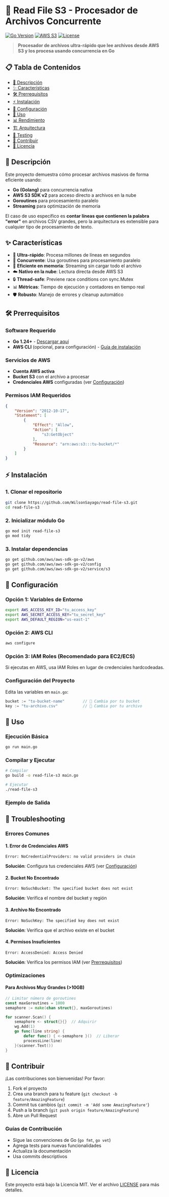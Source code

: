# 🚀 Read File S3 - Procesador de Archivos Concurrente

[![Go Version](https://img.shields.io/badge/Go-1.24+-00ADD8?style=for-the-badge&logo=go)](https://golang.org/)
[![AWS S3](https://img.shields.io/badge/AWS-S3-FF9900?style=for-the-badge&logo=amazon-aws)](https://aws.amazon.com/s3/)
[![License](https://img.shields.io/badge/License-MIT-green?style=for-the-badge)](LICENSE)

> **Procesador de archivos ultra-rápido que lee archivos desde AWS S3 y los procesa usando concurrencia en Go**

## 📋 Tabla de Contenidos

- [🎯 Descripción](#-descripción)
- [✨ Características](#-características)
- [🛠️ Prerrequisitos](#️-prerrequisitos)
- [⚡ Instalación](#-instalación)
- [🔧 Configuración](#-configuración)
- [🚀 Uso](#-uso)
- [📊 Rendimiento](#-rendimiento)
- [🏗️ Arquitectura](#️-arquitectura)
- [🧪 Testing](#-testing)
- [🤝 Contribuir](#-contribuir)
- [📄 Licencia](#-licencia)

## 🎯 Descripción

Este proyecto demuestra cómo procesar archivos masivos de forma eficiente usando:

- **Go (Golang)** para concurrencia nativa
- **AWS S3 SDK v2** para acceso directo a archivos en la nube
- **Goroutines** para procesamiento paralelo
- **Streaming** para optimización de memoria

El caso de uso específico es **contar líneas que contienen la palabra "error"** en archivos CSV grandes, pero la arquitectura es extensible para cualquier tipo de procesamiento de texto.

## ✨ Características

- 🚀 **Ultra-rápido**: Procesa millones de líneas en segundos
- 🔄 **Concurrente**: Usa goroutines para procesamiento paralelo
- 💾 **Eficiente en memoria**: Streaming sin cargar todo el archivo
- ☁️ **Nativo en la nube**: Lectura directa desde AWS S3
- 🔒 **Thread-safe**: Previene race conditions con sync.Mutex
- 📊 **Métricas**: Tiempo de ejecución y contadores en tiempo real
- 🛡️ **Robusto**: Manejo de errores y cleanup automático

## 🛠️ Prerrequisitos

### Software Requerido

- **Go 1.24+** - [Descargar aquí](https://golang.org/dl/)
- **AWS CLI** (opcional, para configuración) - [Guía de instalación](https://aws.amazon.com/cli/)

### Servicios de AWS

- **Cuenta AWS activa**
- **Bucket S3** con el archivo a procesar
- **Credenciales AWS** configuradas (ver [Configuración](#-configuración))

### Permisos IAM Requeridos

```json
{
    "Version": "2012-10-17",
    "Statement": [
        {
            "Effect": "Allow",
            "Action": [
                "s3:GetObject"
            ],
            "Resource": "arn:aws:s3:::tu-bucket/*"
        }
    ]
}
```

## ⚡ Instalación

### 1. Clonar el repositorio

```bash
git clone https://github.com/WilsonSayago/read-file-s3.git
cd read-file-s3
```

### 2. Inicializar módulo Go

```bash
go mod init read-file-s3
go mod tidy
```

### 3. Instalar dependencias

```bash
go get github.com/aws/aws-sdk-go-v2/aws
go get github.com/aws/aws-sdk-go-v2/config
go get github.com/aws/aws-sdk-go-v2/service/s3
```

## 🔧 Configuración

### Opción 1: Variables de Entorno

```bash
export AWS_ACCESS_KEY_ID="tu_access_key"
export AWS_SECRET_ACCESS_KEY="tu_secret_key"
export AWS_DEFAULT_REGION="us-east-1"
```

### Opción 2: AWS CLI

```bash
aws configure
```

### Opción 3: IAM Roles (Recomendado para EC2/ECS)

Si ejecutas en AWS, usa IAM Roles en lugar de credenciales hardcodeadas.

### Configuración del Proyecto

Edita las variables en `main.go`:

```go
bucket := "tu-bucket-name"        // 🔄 Cambia por tu bucket
key := "tu-archivo.csv"           // 🔄 Cambia por tu archivo
```

## 🚀 Uso

### Ejecución Básica

```bash
go run main.go
```

### Compilar y Ejecutar

```bash
# Compilar
go build -o read-file-s3 main.go

# Ejecutar
./read-file-s3
```

### Ejemplo de Salida


## 🔧 Troubleshooting

### Errores Comunes

#### 1. Error de Credenciales AWS

```
Error: NoCredentialProviders: no valid providers in chain
```

**Solución**: Configura tus credenciales AWS (ver [Configuración](#-configuración))

#### 2. Bucket No Encontrado

```
Error: NoSuchBucket: The specified bucket does not exist
```

**Solución**: Verifica el nombre del bucket y región

#### 3. Archivo No Encontrado

```
Error: NoSuchKey: The specified key does not exist
```

**Solución**: Verifica que el archivo existe en el bucket

#### 4. Permisos Insuficientes

```
Error: AccessDenied: Access Denied
```

**Solución**: Verifica los permisos IAM (ver [Prerrequisitos](#-prerrequisitos))

### Optimizaciones

#### Para Archivos Muy Grandes (>10GB)

```go
// Limitar número de goroutines
const maxGoroutines = 1000
semaphore := make(chan struct{}, maxGoroutines)

for scanner.Scan() {
    semaphore <- struct{}{}  // Adquirir
    wg.Add(1)
    go func(line string) {
        defer func() { <-semaphore }()  // Liberar
        processLine(line)
    }(scanner.Text())
}
```

## 🤝 Contribuir

¡Las contribuciones son bienvenidas! Por favor:

1. Fork el proyecto
2. Crea una branch para tu feature (`git checkout -b feature/AmazingFeature`)
3. Commit tus cambios (`git commit -m 'Add some AmazingFeature'`)
4. Push a la branch (`git push origin feature/AmazingFeature`)
5. Abre un Pull Request

### Guías de Contribución

- Sigue las convenciones de Go (`go fmt`, `go vet`)
- Agrega tests para nuevas funcionalidades
- Actualiza la documentación
- Usa commits descriptivos

## 📄 Licencia

Este proyecto está bajo la Licencia MIT. Ver el archivo [LICENSE](LICENSE) para más detalles.

